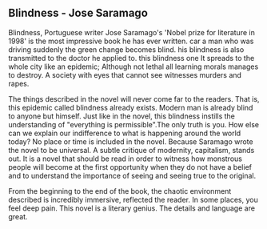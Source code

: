 ## Blindness - Jose Saramago

Blindness, Portuguese writer Jose Saramago's 'Nobel prize for literature in 1998' is the most impressive book he has ever written. car a man who was driving suddenly the green change
becomes blind. his blindness is also transmitted to the doctor he applied to. this blindness one
It spreads to the whole city like an epidemic; Although not lethal all learning morals manages to destroy. A society with eyes that cannot see witnesses murders and rapes.

The things described in the novel will never come far to the readers. That is, this epidemic called blindness already exists. Modern man is already blind to anyone but himself. Just like in the novel, this blindness instills the understanding of "everything is permissible".The only truth is you.
How else can we explain our indifference to what is happening around the world today? No place or time is included in the novel. Because Saramago wrote the novel to be universal. A subtle critique of modernity, capitalism, stands out. It is a novel that should be read in order to witness how monstrous people will become at the first opportunity when they do not have a belief and to understand the importance of seeing and seeing true to the original.

From the beginning to the end of the book, the chaotic environment described is incredibly immersive, reflected the reader. In some places, you feel deep pain. This novel is a literary genius. The details and language are great.